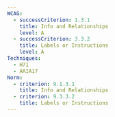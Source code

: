 ```yaml
---
WCAG:
  - successCriterion: 1.3.1
    title: Info and Relationships
    level: A
  - successCriterion: 3.3.2
    title: Labels or Instructions
    level: A
Techniques:
  - H71
  - ARIA17
Norm:
  - criterion: 9.1.3.1
    title: Info and Relationships
  - criterion: 9.3.3.2
    title: Labels or Instructions
---
```

